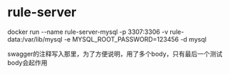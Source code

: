 # rule-server

 docker run --name rule-server-mysql -p 3307:3306 -v rule-data:/var/lib/mysql -e MYSQL_ROOT_PASSWORD=123456 -d mysql

 swagger的注释写入那里，为了方便说明，用了多个body，只有最后一个测试body会起作用
